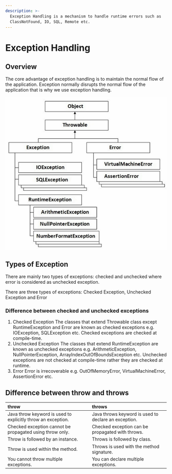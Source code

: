 ```yaml
---
description: >-
  Exception Handling is a mechanism to handle runtime errors such as
  ClassNotFound, IO, SQL, Remote etc.
---
```


# Exception Handling

## Overview

The core advantage of exception handling is to maintain the normal flow of the application. Exception normally disrupts the normal flow of the application that is why we use exception handling.

![Hierarchy of Java Exception classes](../.gitbook/assets/image%20%2812%29.png)

## Types of Exception

There are mainly two types of exceptions: checked and unchecked where error is considered as unchecked exception. 

There are three types of exceptions: Checked Exception, Unchecked Exception and Error

### Difference between checked and unchecked exceptions 

1. Checked Exception The classes that extend Throwable class except RuntimeException and Error are known as checked exceptions e.g. IOException, SQLException etc. Checked exceptions are checked at compile-time.
2. Unchecked Exception The classes that extend RuntimeException are known as unchecked exceptions e.g. ArithmeticException, NullPointerException, ArrayIndexOutOfBoundsException etc. Unchecked exceptions are not checked at compile-time rather they are checked at runtime.
3. Error Error is irrecoverable e.g. OutOfMemoryError, VirtualMachineError, AssertionError etc.

## Difference between throw and throws

| throw | throws |
| :--- | :--- |
| Java throw keyword is used to explicitly throw an exception. | Java throws keyword is used to declare an exception. |
| Checked exception cannot be propagated using throw only. | Checked exception can be propagated with throws. |
| Throw is followed by an instance. | Throws is followed by class. |
| Throw is used within the method. | Throws is used with the method signature. |
| You cannot throw multiple exceptions. | You can declare multiple exceptions. |



